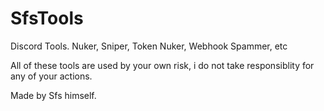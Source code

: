 # SfsTools

Discord Tools. Nuker, Sniper, Token Nuker, Webhook Spammer, etc

All of these tools are used by your own risk, i do not take responsiblity for any of your actions.

Made by Sfs himself.
